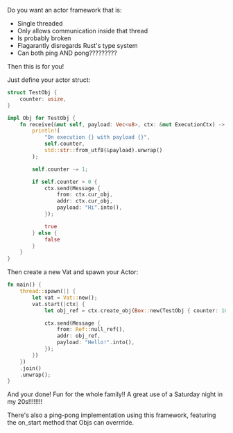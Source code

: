 Do you want an actor framework that is:

- Single threaded
- Only allows communication inside that thread
- Is probably broken
- Flagarantly disregards Rust's type system
- Can both ping AND pong?????????

Then this is for you!

Just define your actor struct:


```rust
struct TestObj {
    counter: usize,
}

impl Obj for TestObj {
    fn receive(&mut self, payload: Vec<u8>, ctx: &mut ExecutionCtx) -> bool {
        println!(
            "On execution {} with payload {}",
            self.counter,
            std::str::from_utf8(&payload).unwrap()
        );

        self.counter -= 1;

        if self.counter > 0 {
            ctx.send(Message {
                from: ctx.cur_obj,
                addr: ctx.cur_obj,
                payload: "Hi".into(),
            });

            true
        } else {
            false
        }
    }
}
```

Then create a new Vat and spawn your Actor:


```rust
fn main() {
    thread::spawn(|| {
        let vat = Vat::new();
        vat.start(|ctx| {
            let obj_ref = ctx.create_obj(Box::new(TestObj { counter: 10 }));

            ctx.send(Message {
                from: Ref::null_ref(),
                addr: obj_ref,
                payload: "Hello!".into(),
            });
        })
    })
    .join()
    .unwrap();
}
```

And your done! Fun for the whole family!! A great use of a Saturday night in my 20s!!!!!!!!

There's also a ping-pong implementation using this framework, featuring the on_start method that Objs can overrride.